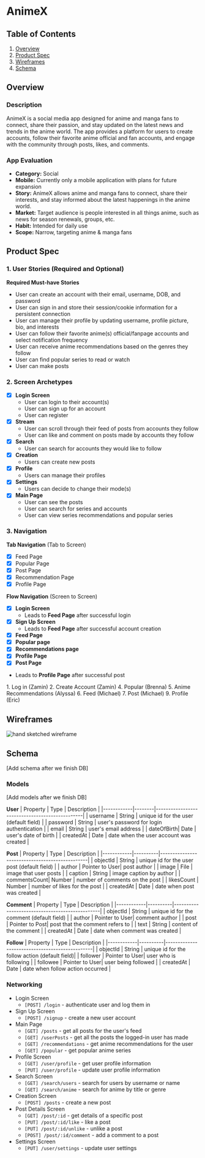 # AnimeX

## Table of Contents

1. [Overview](#Overview)
2. [Product Spec](#Product-Spec)
3. [Wireframes](#Wireframes)
4. [Schema](#Schema)

## Overview

### Description

AnimeX is a social media app designed for anime and manga fans to connect, share their passion, and stay updated on the latest news and trends in the anime world. The app provides a platform for users to create accounts, follow their favorite anime official and fan accounts, and engage with the community through posts, likes, and comments.

### App Evaluation

- **Category:** Social
- **Mobile:** Currently only a mobile application with plans for future expansion
- **Story:** AnimeX allows anime and manga fans to connect, share their interests, and stay informed about the latest happenings in the anime world.
- **Market:** Target audience is people interested in all things anime, such as news for season renewals, groups, etc.
- **Habit:** Intended for daily use
- **Scope:** Narrow, targeting anime & manga fans

## Product Spec

### 1. User Stories (Required and Optional)

**Required Must-have Stories**

* User can create an account with their email, username, DOB, and password
* User can sign in and store their session/cookie information for a persistent connection
* User can manage their profile by updating username, profile picture, bio, and interests
* User can follow their favorite anime(s) official/fanpage accounts and select notification frequency
* User can receive anime recommendations based on the genres they follow
* User can find popular series to read or watch
* User can make posts

### 2. Screen Archetypes

- [x] **Login Screen**
  * User can login to their account(s)
  * User can sign up for an account
  * User can register
- [x] **Stream**
  * User can scroll through their feed of posts from accounts they follow
  * User can like and comment on posts made by accounts they follow
- [x] **Search**
  * User can search for accounts they would like to follow
- [x] **Creation**
  * Users can create new posts
- [x] **Profile**
  * Users can manage their profiles
- [x] **Settings**
  * Users can decide to change their mode(s)
- [x] **Main Page**
  * User can see the posts
  * User can search for series and accounts
  * User can view series recommendations and popular series

### 3. Navigation

**Tab Navigation** (Tab to Screen)

- [x] Feed Page
- [X] Popular Page
- [x] Post Page 
- [X] Recommendation Page 
- [x] Profile Page 

**Flow Navigation** (Screen to Screen)

- [x] **Login Screen**
  * Leads to **Feed Page** after successful login
- [x] **Sign Up Screen**
  * Leads to **Feed Page** after successful account creation
- [x] **Feed Page**
- [x] **Popular page**
- [x] **Recommendations page** 
- [x] **Profile Page**
- [x] **Post Page**
 * Leads to **Profile Page** after successful post

  
     
1.⁠ ⁠Log in (Zamin)
2.⁠ ⁠Create Account (Zamin)
4.⁠ ⁠Popular (Brenna)
5.⁠ ⁠Anime Recommendations (Alyssa)
6.⁠ ⁠Feed (Michael)
7.⁠ ⁠Post (Michael)
9.⁠ ⁠Profile (Eric)

## Wireframes

![hand sketched wireframe](https://github.com/Remote-Control-Allegators/AnimeX/blob/main/wireframe.jpg)

## Schema 

[Add schema after we finish DB]

### Models

[Add models after we finish DB]

**User**
| Property   | Type   | Description                                    |
|------------|--------|------------------------------------------------|
| username   | String | unique id for the user (default field)         |
| password   | String | user's password for login authentication       |
| email      | String | user's email address                           |
| dateOfBirth| Date   | user's date of birth                           |
| createdAt  | Date   | date when the user account was created         |

**Post**
| Property   | Type     | Description                                    |
|------------|----------|------------------------------------------------|
| objectId   | String   | unique id for the user post (default field)    |
| author     | Pointer to User| post author                              |
| image      | File     | image that user posts                          |
| caption    | String   | image caption by author                        |
| commentsCount| Number | number of comments on the post                 |
| likesCount | Number   | number of likes for the post                   |
| createdAt  | Date     | date when post was created                     |

**Comment**
| Property   | Type     | Description                                    |
|------------|----------|------------------------------------------------|
| objectId   | String   | unique id for the comment (default field)      |
| author     | Pointer to User| comment author                           |
| post       | Pointer to Post| post that the comment refers to           |
| text       | String   | content of the comment                         |
| createdAt  | Date     | date when comment was created                  |

**Follow**
| Property   | Type     | Description                                    |
|------------|----------|------------------------------------------------|
| objectId   | String   | unique id for the follow action (default field)|
| follower   | Pointer to User| user who is following                    |
| followee   | Pointer to User| user being followed                      |
| createdAt  | Date     | date when follow action occurred               |

### Networking

- Login Screen
  - `[POST] /login` - authenticate user and log them in
- Sign Up Screen
  - `[POST] /signup` - create a new user account
- Main Page
  - `[GET] /posts` - get all posts for the user's feed
  - `[GET] /userPosts` - get all the posts the logged-in user has made
  - `[GET] /recommendations` - get anime recommendations for the user
  - `[GET] /popular` - get popular anime series
- Profile Screen
  - `[GET] /user/profile` - get user profile information
  - `[PUT] /user/profile` - update user profile information
- Search Screen
  - `[GET] /search/users` - search for users by username or name
  - `[GET] /search/anime` - search for anime by title or genre
- Creation Screen
  - `[POST] /posts` - create a new post
- Post Details Screen
  - `[GET] /post/:id` - get details of a specific post
  - `[PUT] /post/:id/like` - like a post
  - `[PUT] /post/:id/unlike` - unlike a post
  - `[POST] /post/:id/comment` - add a comment to a post
- Settings Screen
  - `[PUT] /user/settings` - update user settings
